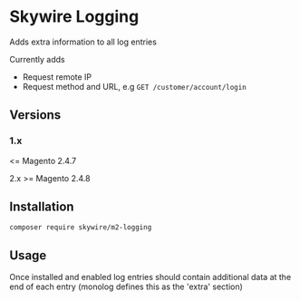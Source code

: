 # Skywire Logging

Adds extra information to all log entries

Currently adds

* Request remote IP
* Request method and URL, e.g `GET /customer/account/login`

## Versions

### 1.x
<= Magento 2.4.7

2.x
\>= Magento 2.4.8

## Installation

`composer require skywire/m2-logging`

## Usage

Once installed and enabled log entries should contain additional data at the end of each entry (monolog defines this as the 'extra' section)
